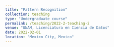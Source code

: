 ```yaml
---
title: "Pattern Recognition"
collection: teaching
type: "Undergraduate course"
permalink: /teaching/2022-2-teaching-2
venue: "UNAM, Licenciatura en Ciencia de Datos"
date: 2022-02-01
location: "Mexico City, Mexico"
---
```

